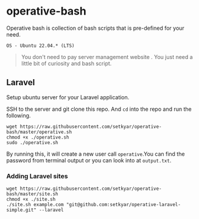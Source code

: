 # operative-bash

Operative bash is collection of bash scripts that is pre-defined for your need.

```
OS - Ubuntu 22.04.* (LTS)
```

> You don't need to pay server management website . You just need a little bit of curiosity and bash script.

## Laravel

Setup ubuntu server for your Laravel application.

SSH to the server and git clone this repo. And `cd` into the repo and run the following.

```
wget https://raw.githubusercontent.com/setkyar/operative-bash/master/operative.sh
chmod +x ./operative.sh
sudo ./operative.sh
```

By running this, it will create a new user call `operative`.You can find the password from terminal output or you can look into at `output.txt`.

### Adding Laravel sites

```
wget https://raw.githubusercontent.com/setkyar/operative-bash/master/site.sh
chmod +x ./site.sh
./site.sh example.com "git@github.com:setkyar/operative-laravel-simple.git" --laravel
```